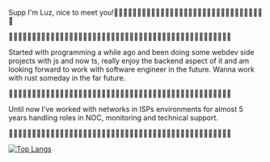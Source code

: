 Supp I'm Luz, nice to meet you!🌹🌹🌹🌹🌹🌹🌹🌹🌹🌹🌹🌹🌹🌹🌹🌹🌹🌹🌹🌹🌹🌹🌹🌹🌹🌹🌹🌹🌹🌹🌹🌹🌹

🥀🥀🥀🥀🥀🥀🥀🥀🥀🥀🥀🥀🥀🥀🥀🥀🥀🥀🥀🥀🥀🥀🥀🥀🥀🥀🥀🥀🥀🥀🥀🥀🥀🥀🥀🥀🥀🥀🥀🥀🥀🥀🥀🥀🥀🥀🥀🥀

Started with programming a while ago and been doing some webdev side projects with js and now ts, really enjoy the backend aspect of it and am looking forward to work with software engineer in the future. Wanna work with rust someday in the far future.

💐💐💐💐💐💐💐💐💐💐💐💐💐💐💐💐💐💐💐💐💐💐💐💐💐💐💐💐💐💐💐💐💐💐💐💐💐💐💐💐💐💐💐💐💐💐💐💐

Until now I've worked with networks in ISPs environments for almost 5 years handling roles in NOC, monitoring and technical support.

🎴🎴🎴🎴🎴🎴🎴🎴🎴🎴🎴🎴🎴🎴🎴🎴🎴🎴🎴🎴🎴🎴🎴🎴🎴🎴🎴🎴🎴🎴🎴🎴🎴🎴🎴🎴🎴🎴🎴🎴🎴🎴🎴🎴🎴🎴🎴🎴

[![Top Langs](https://github-readme-stats.vercel.app/api/top-langs/?username=htmluz&size_weight=0.5&count_weight=0.5&hide=css,html&layout=compact&theme=date_night)](https://github.com/anuraghazra/github-readme-stats) 
